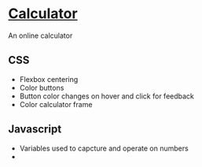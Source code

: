 # [Calculator](https://jevonthompsonx.github.io/calculator/)
 An online calculator

## CSS  

- Flexbox centering  
- Color buttons
- Button color changes on hover and click for feedback  
- Color calculator frame  

## Javascript

- Variables used to capcture and operate on numbers  
- 